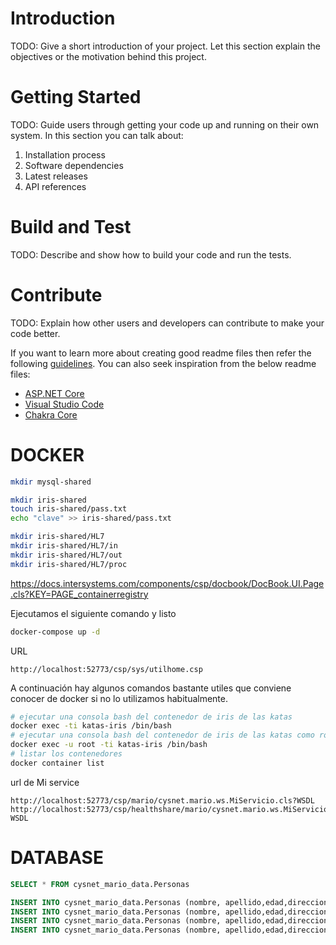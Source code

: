# Introduction 
TODO: Give a short introduction of your project. Let this section explain the objectives or the motivation behind this project. 

# Getting Started
TODO: Guide users through getting your code up and running on their own system. In this section you can talk about:
1.	Installation process
2.	Software dependencies
3.	Latest releases
4.	API references

# Build and Test
TODO: Describe and show how to build your code and run the tests. 

# Contribute
TODO: Explain how other users and developers can contribute to make your code better. 

If you want to learn more about creating good readme files then refer the following [guidelines](https://docs.microsoft.com/en-us/azure/devops/repos/git/create-a-readme?view=azure-devops). You can also seek inspiration from the below readme files:
- [ASP.NET Core](https://github.com/aspnet/Home)
- [Visual Studio Code](https://github.com/Microsoft/vscode)
- [Chakra Core](https://github.com/Microsoft/ChakraCore)


# DOCKER




```sh
mkdir mysql-shared

mkdir iris-shared
touch iris-shared/pass.txt
echo "clave" >> iris-shared/pass.txt

mkdir iris-shared/HL7
mkdir iris-shared/HL7/in
mkdir iris-shared/HL7/out
mkdir iris-shared/HL7/proc
```

https://docs.intersystems.com/components/csp/docbook/DocBook.UI.Page.cls?KEY=PAGE_containerregistry

Ejecutamos el siguiente comando y listo



```sh
docker-compose up -d
```
URL
```
http://localhost:52773/csp/sys/utilhome.csp 
```

A continuación hay algunos comandos bastante utiles que conviene conocer de docker si no lo utilizamos habitualmente.


```sh
# ejecutar una consola bash del contenedor de iris de las katas
docker exec -ti katas-iris /bin/bash
# ejecutar una consola bash del contenedor de iris de las katas como root
docker exec -u root -ti katas-iris /bin/bash
# listar los contenedores
docker container list
```


url  de Mi service
```
http://localhost:52773/csp/mario/cysnet.mario.ws.MiServicio.cls?WSDL 
http://localhost:52773/csp/healthshare/mario/cysnet.mario.ws.MiServicio.cls?WSDL 
```


# DATABASE

```sql
SELECT * FROM cysnet_mario_data.Personas
```

```sql
INSERT INTO cysnet_mario_data.Personas (nombre, apellido,edad,direccion,codPostal) VALUES ('Persona1','de Prueba',18,'calle 18',12341)
INSERT INTO cysnet_mario_data.Personas (nombre, apellido,edad,direccion,codPostal) VALUES ('Persona2','de Prueba',19,'calle 19',12342)
INSERT INTO cysnet_mario_data.Personas (nombre, apellido,edad,direccion,codPostal) VALUES ('Persona3','de Prueba',20,'calle 20',12343)
INSERT INTO cysnet_mario_data.Personas (nombre, apellido,edad,direccion,codPostal) VALUES ('Persona4','de Prueba',21,'calle 21',12344)
```